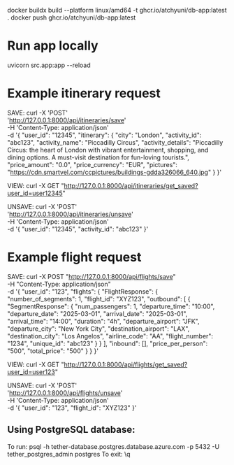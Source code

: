 <!-- Dockerisation -->
docker buildx build --platform linux/amd64 -t ghcr.io/atchyuni/db-app:latest .
docker push ghcr.io/atchyuni/db-app:latest

# Run app locally
uvicorn src.app:app --reload

# Example itinerary request
SAVE:
curl -X 'POST' \
  'http://127.0.0.1:8000/api/itineraries/save' \
  -H 'Content-Type: application/json' \
  -d '{
    "user_id": "12345",
    "itinerary": {
      "city": "London",
      "activity_id": "abc123",
      "activity_name": "Piccadilly Circus",
      "activity_details": "Piccadilly Circus: the heart of London with vibrant entertainment, shopping, and dining options. A must-visit destination for fun-loving tourists.",
      "price_amount": "0.0",
      "price_currency": "EUR",
      "pictures": "https://cdn.smartvel.com/ccpictures/buildings-gdda326066_640.jpg"
    }
  }'

VIEW:
curl -X GET "http://127.0.0.1:8000/api/itineraries/get_saved?user_id=user12345"
<!-- curl -X 'POST' \
  'http://127.0.0.1:8000/api/itineraries/get_saved' \
  -H 'Content-Type: application/json' \
  -d '{
    "user_id": "12345" 
  }' -->

UNSAVE:
curl -X 'POST' \
  'http://127.0.0.1:8000/api/itineraries/unsave' \
  -H 'Content-Type: application/json' \
  -d '{
    "user_id": "12345",
    "activity_id": "abc123"
  }'


# Example flight request
SAVE:
curl -X POST "http://127.0.0.1:8000/api/flights/save" \
     -H "Content-Type: application/json" \
     -d '{
         "user_id": "123",
         "flights": {
             "FlightResponse": {
                 "number_of_segments": 1,
                 "flight_id": "XYZ123",
                 "outbound": [
                     {
                         "SegmentResponse": {
                             "num_passengers": 1,
                             "departure_time": "10:00",
                             "departure_date": "2025-03-01",
                             "arrival_date": "2025-03-01",
                             "arrival_time": "14:00",
                             "duration": "4h",
                             "departure_airport": "JFK",
                             "departure_city": "New York City",
                             "destination_airport": "LAX",
                             "destination_city": "Los Angelos",
                             "airline_code": "AA",
                             "flight_number": "1234",
                             "unique_id": "abc123"
                         }
                     }
                 ],
                 "inbound": [],
                 "price_per_person": "500",
                 "total_price": "500"
             }
         }
     }'

VIEW:
curl -X GET "http://127.0.0.1:8000/api/flights/get_saved?user_id=user123"
<!-- curl -X 'POST' \
  'http://127.0.0.1:8000/api/flights/get_saved' \
  -H 'Content-Type: application/json' \
  -d '{
    "user_id": "123" 
  }' -->

UNSAVE:
curl -X 'POST' \
  'http://127.0.0.1:8000/api/flights/unsave' \
  -H 'Content-Type: application/json' \
  -d '{
    "user_id": "123",
    "flight_id": "XYZ123"
  }'


## Using PostgreSQL database:
To run: psql -h tether-database.postgres.database.azure.com -p 5432 -U tether_postgres_admin postgres
To exit: \q
